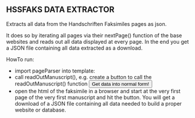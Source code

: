 ## HSSFAKS DATA EXTRACTOR

Extracts all data from the Handschriften Faksimiles pages as json.

It does so by iterating all pages via their nextPage() function of the base websites and reads out all data displayed at every page. In the end you get a JSON file containing all data extracted as a download.

HowTo run:

- import pageParser into template: <script src="pageParser.js" type="text/javascript"></script>
- call readOutManuscript(), e.g. create a button to call the readOutManuscript() function <button onclick="readOutManuscript()" type="button">Get data into normal form!</button>
- open the html of the faksimile in a browser and start at the very first page of the very first manuscript and hit the button. You will get a download of a JSON file containing all data needed to build a proper website or database.
